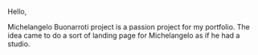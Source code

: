 Hello, 

Michelangelo Buonarroti project is a passion project for my portfolio. 
The idea came to do a sort of landing page for Michelangelo as if he had a studio. 
